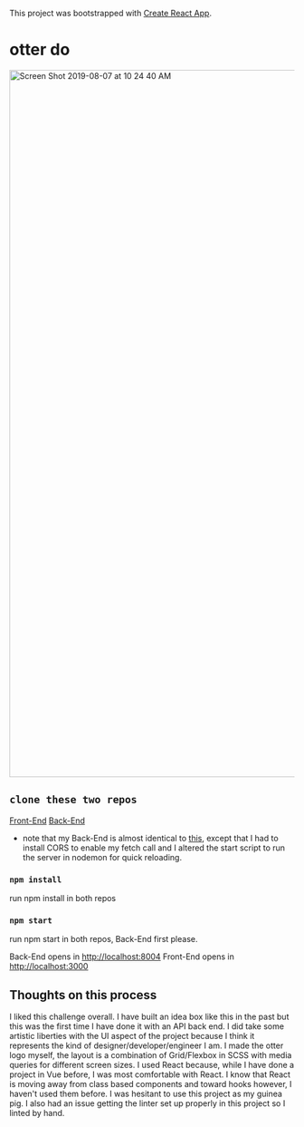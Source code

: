 This project was bootstrapped with [Create React App](https://github.com/facebook/create-react-app).

# otter do

<img width="1248" alt="Screen Shot 2019-08-07 at 10 24 40 AM" src="https://user-images.githubusercontent.com/41968928/62643008-33b4b780-b904-11e9-98f7-425eea6f0264.png">

## `clone these two repos`

  [Front-End](https://github.com/Klhalls89/otter-do)
  [Back-End](https://github.com/Klhalls89/otter-do-BE)
  
* note that my Back-End is almost identical to [this](https://github.com/TheJumpCloud/jumpcloud-ui-assignment), except that I had to install CORS to enable my fetch call and I altered the start script to run the server in nodemon for quick reloading.

### `npm install`
  run npm install in both repos

### `npm start`
   run npm start in both repos, Back-End first please.
  
  Back-End opens in [http://localhost:8004](http://localhost:8004)
  Front-End opens in [http://localhost:3000](http://localhost:3000) 
  
## Thoughts on this process

I liked this challenge overall. I have built an idea box like this in the past but this was the first time I have done it with an API back end. I did take some artistic liberties with the UI aspect of the project because I think it represents the kind of designer/developer/engineer I am. I made the otter logo myself, the layout is a combination of Grid/Flexbox in SCSS with media queries for different screen sizes. I used React because, while I have done a project in Vue before, I was most comfortable with React. I know that React is moving away from class based components and toward hooks however, I haven't used them before. I was hesitant to use this project as my guinea pig. I also had an issue getting the linter set up properly in this project so I linted by hand.

